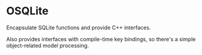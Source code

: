 # OSQLite
Encapsulate SQLite functions and provide C++ interfaces.

Also provides interfaces with compile-time key bindings, so there's a simple object-related model processing.
